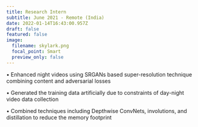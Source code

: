```yaml
---
title: Research Intern
subtitle: June 2021 - Remote (India)
date: 2022-01-14T16:43:00.957Z
draft: false
featured: false
image:
  filename: skylark.png
  focal_point: Smart
  preview_only: false
---
```

• Enhanced night videos using SRGANs based super-resolution technique combining content and adversarial losses


• Generated the training data artificially due to constraints of day-night video data collection


• Combined techniques including Depthwise ConvNets, involutions, and distillation to reduce the memory footprint